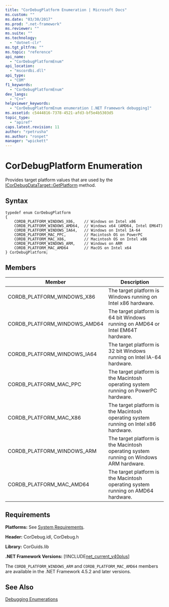 ```yaml
---
title: "CorDebugPlatform Enumeration | Microsoft Docs"
ms.custom: ""
ms.date: "03/30/2017"
ms.prod: ".net-framework"
ms.reviewer: ""
ms.suite: ""
ms.technology: 
  - "dotnet-clr"
ms.tgt_pltfrm: ""
ms.topic: "reference"
api_name: 
  - "CorDebugPlatformEnum"
api_location: 
  - "mscordbi.dll"
api_type: 
  - "COM"
f1_keywords: 
  - "CorDebugPlatformEnum"
dev_langs: 
  - "C++"
helpviewer_keywords: 
  - "CorDebugPlatformEnum enumeration [.NET Framework debugging]"
ms.assetid: c5444816-7378-4521-afd3-bf5e4b5303d5
topic_type: 
  - "apiref"
caps.latest.revision: 11
author: "rpetrusha"
ms.author: "ronpet"
manager: "wpickett"
---
```

# CorDebugPlatform Enumeration
Provides target platform values that are used by the [ICorDebugDataTarget::GetPlatform](../../../../docs/framework/unmanaged-api/debugging/icordebugdatatarget-getplatform-method.md) method.  
  
## Syntax  
  
```  
typedef enum CorDebugPlatform  
{  
    CORDB_PLATFORM_WINDOWS_X86,    // Windows on Intel x86  
    CORDB_PLATFORM_WINDOWS_AMD64,  // Windows x64 (AMD64, Intel EM64T)  
    CORDB_PLATFORM_WINDOWS_IA64,   // Windows on Intel IA-64  
    CORDB_PLATFORM_MAC_PPC,        // Macintosh OS on PowerPC  
    CORDB_PLATFORM_MAC_X86,        // Macintosh OS on Intel x86  
    CORDB_PLATFORM_WINDOWS_ARM,    // Windows on ARM  
    CORDB_PLATFORM_MAC_AMD64       // MacOS on Intel x64  
} CorDebugPlatform;  
```  
  
## Members  
  
|Member|Description|  
|------------|-----------------|  
|CORDB_PLATFORM_WINDOWS_X86|The target platform is Windows running on Intel x86 hardware.|  
|CORDB_PLATFORM_WINDOWS_AMD64|The target platform is 64 bit Windows running on AMD64 or Intel EM64T hardware.|  
|CORDB_PLATFORM_WINDOWS_IA64|The target platform is 32 bit Windows running on Intel IA-64 hardware.|  
|CORDB_PLATFORM_MAC_PPC|The target platform is the Macintosh operating system running on PowerPC hardware.|  
|CORDB_PLATFORM_MAC_X86|The target platform is the Macintosh operating system running on Intel x86 hardware.|  
|CORDB_PLATFORM_WINDOWS_ARM|The target platform is the Macintosh operating system running on Windows ARM hardware.|  
|CORDB_PLATFORM_MAC_AMD64|The target platform is the Macintosh operating system running on AMD64 hardware.|  
  
## Requirements  
 **Platforms:** See [System Requirements](../../../../docs/framework/get-started/system-requirements.md).  
  
 **Header:** CorDebug.idl, CorDebug.h  
  
 **Library:** CorGuids.lib  
  
 **.NET Framework Versions:** [!INCLUDE[net_current_v40plus](../../../../includes/net-current-v40plus-md.md)]  
  
 The `CORDB_PLATFORM_WINDOWS_ARM` and `CORDB_PLATFORM_MAC_AMD64` members are available in the .NET Framework 4.5.2 and later versions.  
  
## See Also  
 [Debugging Enumerations](../../../../docs/framework/unmanaged-api/debugging/debugging-enumerations.md)